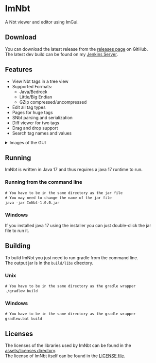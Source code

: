 # ImNbt
A Nbt viewer and editor using ImGui.

## Download
You can download the latest release from the [releases page](https://github.com/Lenni0451/ImNbt/releases/latest) on GitHub.\
The latest dev build can be found on my [Jenkins Server](https://build.lenni0451.net/job/ImNbt/).

## Features
 - View Nbt tags in a tree view
 - Supported Formats:
   - Java/Bedrock
   - Little/Big Endian
   - GZip compressed/uncompressed
 - Edit all tag types
 - Pages for huge tags
 - SNbt parsing and serialization
 - Diff viewer for two tags
 - Drag and drop support
 - Search tag names and values

<details>
    <summary>Images of the GUI</summary>

### Main window
![Main window](images/main.jpg)
### Open file
![Open file](images/open.jpg)
### Opened tag
![Loaded tag](images/tag.jpg)
### Edit tag
![Edit string tag](images/edit_string.jpg)
### Diff two tags
![Diff two tags](images/diff.jpg)
</details>

## Running
ImNbt is written in Java 17 and thus requires a java 17 runtime to run.

### Running from the command line
`````shell
# You have to be in the same directory as the jar file
# You may need to change the name of the jar file
java -jar ImNbt-1.0.0.jar
`````

### Windows
If you installed java 17 using the installer you can just double-click the jar file to run it.

## Building
To build ImNbt you just need to run gradle from the command line.\
The output jar is in the `build/libs` directory.

### Unix
`````shell
# You have to be in the same directory as the gradle wrapper
./gradlew build
`````

### Windows
`````shell
# You have to be in the same directory as the gradle wrapper
gradlew.bat build
`````

## Licenses
The licenses of the libraries used by ImNbt can be found in the [assets/licenses directory](src/main/resources/assets/licenses).\
The license of ImNbt itself can be found in the [LICENSE file](LICENSE).
